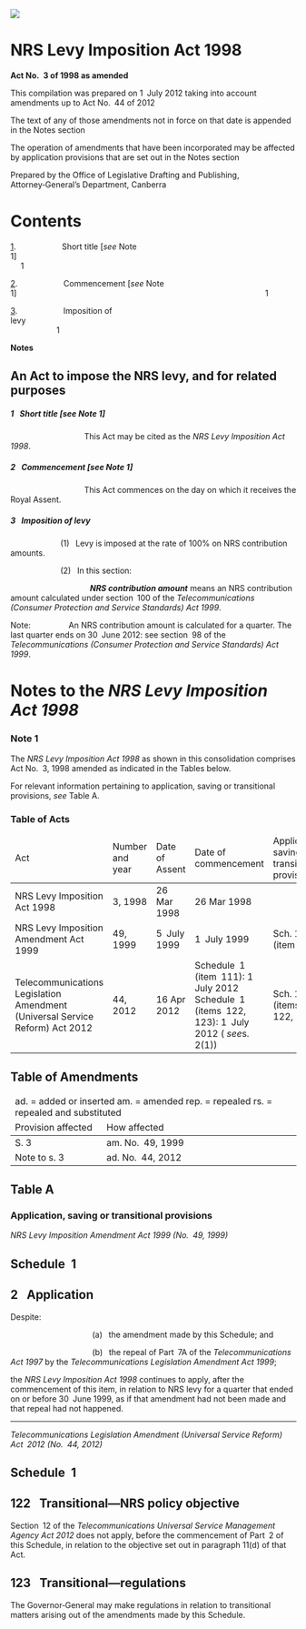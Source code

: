 ![](http://www.comlaw.gov.au/Details/C2012C00533/Html/38e38d63-a721-487a-b703-86c5d2e5c9a0_files/image001.gif)

# NRS Levy Imposition Act 1998

**Act No. 3 of 1998 as amended**

This compilation was prepared on 1 July 2012
 taking into account amendments up to Act No. 44 of 2012

The text of any of those amendments not in force
 on that date is appended in the Notes section

The operation of amendments that have been incorporated may be
 affected by application provisions that are set out in the Notes section

Prepared by the Office of Legislative Drafting and Publishing,
 Attorney‑General’s Department, Canberra

# Contents

[1](#1).            Short title [_see_ Note 1]                                                                         1

[2](#2).            Commencement [_see_ Note 1]                                                               1

[3](#3).            Imposition of levy                                                                                1

**Notes** 

## An Act to impose the NRS levy, and for related purposes

##### <a id="1"></a>1  Short title [_see_ Note 1]

                   This Act may be cited as the _NRS Levy Imposition Act 1998_.

##### <a id="2"></a>2  Commencement [_see_ Note 1]

                   This Act commences on the day on which it receives the Royal Assent.

##### <a id="3"></a>3  Imposition of levy

             (1)  Levy is imposed at the rate of 100% on NRS contribution amounts.

             (2)  In this section:

                    <a name="nr-contribut-amount"></a>**_NRS contribution amount_** means an NRS contribution amount calculated under section 100 of the _Telecommunications (Consumer Protection and Service Standards) Act 1999_.

Note:          An NRS contribution amount is calculated for a quarter. The last quarter ends on 30 June 2012: see section 98 of the _Telecommunications (Consumer Protection and Service Standards) Act 1999_.

# Notes to the _NRS Levy Imposition Act 1998_

### Note 1

The _NRS Levy Imposition Act 1998_ as shown in this consolidation comprises Act No. 3, 1998 amended as indicated in the Tables below.

For relevant information pertaining to application, saving or transitional provisions, _see_ Table A.

### Table of Acts

<table>
<colgroup>
  <col width="30%">
  <col width="15%">
  <col width="18%">
  <col width="21%">
  <col width="15%">
</colgroup>

<thead>
  <tr>
    <td>
      <div>Act</div>
    </td>
    <td>
      <div>Number 
and year</div>
    </td>
    <td>
      <div>Date 
of Assent</div>
    </td>
    <td>
      <div>Date of commencement</div>
    </td>
    <td>
      <div>Application, saving or transitional provisions</div>
    </td>
  </tr>
</thead>
<tr>
  <td>
    <div>NRS Levy Imposition Act 1998</div>
  </td>
  <td>
    <div>3, 1998</div>
  </td>
  <td>
    <div>26 Mar 1998</div>
  </td>
  <td>
    <div>26 Mar 1998</div>
  </td>
  <td>
    <div></div>
  </td>
</tr>
<tr>
  <td>
    <div>NRS Levy Imposition Amendment Act 1999</div>
  </td>
  <td>
    <div>49, 1999</div>
  </td>
  <td>
    <div>5 July 1999</div>
  </td>
  <td>
    <div>1 July 1999</div>
  </td>
  <td>
    <div>Sch. 1 (item 2)</div>
  </td>
</tr>
<tr>
  <td>
    <div>Telecommunications Legislation Amendment (Universal Service Reform) Act 2012</div>
  </td>
  <td>
    <div>44, 2012</div>
  </td>
  <td>
    <div>16 Apr 2012</div>
  </td>
  <td>
    <div>Schedule 1 (item 111): 1 July 2012 
Schedule 1 (items 122, 123): 1 July 2012 ( <i>see</i>s. 2(1))</div>
  </td>
  <td>
    <div>Sch. 1 (items 122, 123)</div>
  </td>
</tr></table>

## Table of Amendments

<table>
<colgroup>
  <col width="32%">
  <col width="68%">
</colgroup>

<thead>
  <tr>
    <td colspan="2">
      <div>ad. = added or inserted am. = amended rep. = repealed rs. = repealed and substituted</div>
    </td>
  </tr>
  <tr>
    <td>
      <div>Provision affected</div>
    </td>
    <td>
      <div>How affected</div>
    </td>
  </tr>
</thead>
<tr>
  <td>
    <div>S. 3</div>
  </td>
  <td>
    <div>am. No. 49, 1999</div>
  </td>
</tr>
<tr>
  <td>
    <div>Note to s. 3</div>
  </td>
  <td>
    <div>ad. No. 44, 2012</div>
  </td>
</tr></table>

## Table A

### Application, saving or transitional provisions

_NRS Levy Imposition Amendment Act 1999 (No. 49, 1999)_

## Schedule 1

## 2  Application

Despite:

                     (a)  the amendment made by this Schedule; and

                     (b)  the repeal of Part 7A of the _Telecommunications Act 1997_ by the _Telecommunications Legislation Amendment Act 1999_;

the _NRS Levy Imposition Act 1998_ continues to apply, after the commencement of this item, in relation to NRS levy for a quarter that ended on or before 30 June 1999, as if that amendment had not been made and that repeal had not happened.

* * *

_Telecommunications Legislation Amendment (Universal Service Reform) Act 2012 (No. 44, 2012)_

## Schedule 1

## 122  Transitional—NRS policy objective

Section 12 of the _Telecommunications Universal Service Management Agency Act 2012_ does not apply, before the commencement of Part 2 of this Schedule, in relation to the objective set out in paragraph 11(d) of that Act.

## 123  Transitional—regulations

The Governor‑General may make regulations in relation to transitional matters arising out of the amendments made by this Schedule.

 
